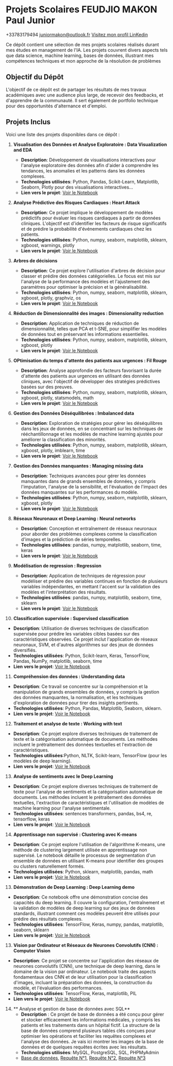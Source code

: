 # Projets Scolaires FEUDJIO MAKON Paul Junior
   +33783179494
   juniormakon@outlook.fr
   [Visitez mon profil LinKedin](https://www.linkedin.com/in/paul-junior-f-39a748296/)


Ce dépôt contient une sélection de mes projets scolaires réalisés durant mes études en management de l'IA. Les projets couvrent divers aspects tels que data science, machine learning, bases de données, illustrant mes compétences techniques et mon approche de la résolution de problèmes

## Objectif du Dépôt
L'objectif de ce dépôt est de partager les résultats de mes travaux académiques avec une audience plus large, de recevoir des feedbacks, et d'apprendre de la communauté. Il sert également de portfolio technique pour des opportunités d'alternance et d'emploi.

## Projets Inclus
Voici une liste des projets disponibles dans ce dépôt :

1. **Visualisation des Données et Analyse Exploratoire : Data Visualization and EDA**
   - **Description**: Développement de visualisations interactives pour l'analyse exploratoire des données afin d'aider à comprendre les tendances, les anomalies et les patterns dans les données complexes.
   - **Technologies utilisées**: Python, Pandas, Scikit-Learn, Matplotlib, Seaborn, Plotly pour des visualisations interactives...
   - **Lien vers le projet**: [Voir le Notebook](Data_Visualization_and_EDA.ipynb)

2. **Analyse Prédictive des Risques Cardiaques : Heart Attack**
   - **Description**: Ce projet implique le développement de modèles prédictifs pour évaluer les risques cardiaques à partir de données cliniques. L'objectif est d'identifier les facteurs de risque significatifs et de prédire la probabilité d'événements cardiaques chez les patients.
   - **Technologies utilisées**: Python, numpy, seaborn, matplotlib, sklearn, xgboost, warnings, plotly
   - **Lien vers le projet**: [Voir le Notebook](heart_attack_model_prediction.ipynb)

3. **Arbres de décisions**
   - **Description**: Ce projet explore l'utilisation d'arbres de décision pour classer et prédire des données catégorielles. Le focus est mis sur l'analyse de la performance des modèles et l'ajustement des paramètres pour optimiser la précision et la généralisabilité.
   - **Technologies utilisées**: Python, numpy, seaborn, matplotlib, sklearn, xgboost, plotly, graphviz, os
   - **Lien vers le projet**: [Voir le Notebook](decision_trees_lab.ipynb)
  
4. **Réduction de Dimensionnalité des images : Dimensionality reduction**
   - **Description**: Application de techniques de réduction de dimensionnalité, telles que PCA et t-SNE, pour simplifier les modèles de données tout en préservant les informations essentielles.
   - **Technologies utilisées**: Python, numpy, seaborn, matplotlib, sklearn, xgboost, plotly
   - **Lien vers le projet**: [Voir le Notebook](dimensionality_reduction_lab.ipynb)

5. **OPtimisation du temps d'attente des patients aux urgences : Fil Rouge**
   - **Description**: Analyse approfondie des facteurs favorisant la durée d'attente des patients aux urgences en utilisant des données cliniques, avec l'objectif de développer des stratégies prédictives basées sur des preuves.
   - **Technologies utilisées**: Python, numpy, seaborn, matplotlib, sklearn, xgboost, plotly, statsmodels, math
   - **Lien vers le projet**: [Voir le Notebook](fil_rouge.ipynb)

6. **Gestion des Données Déséquilibrées : Imbalanced data**
   - **Description**: Exploration de stratégies pour gérer les déséquilibres dans les jeux de données, en se concentrant sur les techniques de rééchantillonnage et les modèles de machine learning ajustés pour améliorer la classification des minorités.
   - **Technologies utilisées**: Python, numpy, seaborn, matplotlib, sklearn, xgboost, plotly, imblearn, time
   - **Lien vers le projet**: [Voir le Notebook](imbalanced_data_lab.ipynb)
  
7. **Gestion des Données manquantes : Managing missing data**
   - **Description**: Techniques avancées pour gérer les données manquantes dans de grands ensembles de données, y compris l'imputation, l'analyse de la sensibilité, et l'évaluation de l'impact des données manquantes sur les performances du modèle.
   - **Technologies utilisées**: Python, numpy, seaborn, matplotlib, sklearn, xgboost, plotly
   - **Lien vers le projet**: [Voir le Notebook](managing_missing_data_lab.ipynb)
  
8. **Réseaux Neuronaux et Deep Learning : Neural networks**
   - **Description**: Conception et entraînement de réseaux neuronaux pour aborder des problèmes complexes comme la classification d'images et la prédiction de séries temporelles.
   - **Technologies utilisées**: pandas, numpy, matplotlib, seaborn, time, keras
   - **Lien vers le projet**: [Voir le Notebook](neural_networks_lab.ipynb)
  
9. **Modélisation de regression : Regression**
   - **Description**: Application de techniques de régression pour modéliser et prédire des variables continues en fonction de plusieurs variables indépendantes, en mettant l'accent sur la validation des modèles et l'interprétation des résultats.
   - **Technologies utilisées**: pandas, numpy, matplotlib, seaborn, time, sklearn
   - **Lien vers le projet**: [Voir le Notebook](regression.ipynb)
  
10. **Classification supervisée : Supervised classification**
   - **Description**: Utilisation de diverses techniques de classification supervisée pour prédire les variables cibles basées sur des caractéristiques observées. Ce projet inclut l'application de réseaux neuronaux, SVM, et d'autres algorithmes sur des jeux de données diversifiés.
   - **Technologies utilisées**: Python, Scikit-learn, Keras, TensorFlow, Pandas, NumPy, matplotlib, seaborn, time
   - **Lien vers le projet**: [Voir le Notebook](supervised_classification_lab.ipynb)
  
11. **Compréhension des données : Understanding data**
   - **Description**: Ce travail se concentre sur la compréhension et la manipulation de grands ensembles de données, y compris la gestion des données manquantes, la normalisation, et les techniques d'exploration de données pour tirer des insights pertinents.
   - **Technologies utilisées**: Python, Pandas, Matplotlib, Seaborn, sklearn.
   - **Lien vers le projet**: [Voir le Notebook](understanding_data_lab.ipynb)
  
12. **Traitement et analyse de texte : Working with text**
   - **Description**: Ce projet explore diverses techniques de traitement de texte et la catégorisation automatique de documents. Les méthodes incluent le prétraitement des données textuelles et l'extraction de caractéristiques.
   - **Technologies utilisées**:Python, NLTK, Scikit-learn, TensorFlow (pour les modèles de deep learning).
   - **Lien vers le projet**: [Voir le Notebook](working_with_text_lab.ipynb)
  
13. **Analyse de sentiments avec le Deep Learning**
   - **Description**: Ce projet explore diverses techniques de traitement de texte pour l'analyse de sentiments et la catégorisation automatique de documents. Les méthodes incluent le prétraitement des données textuelles, l'extraction de caractéristiques et l'utilisation de modèles de machine learning pour l'analyse sentimentale.
   - **Technologies utilisées**: sentences transformers, pandas, bs4, re, tensorflow, keras
   - **Lien vers le projet**: [Voir le Notebook](Analyse_sentiments.ipynb)

14. **Apprentissage non supervisé : Clustering avec K-means**
   - **Description**: Ce projet explore l'utilisation de l'algorithme K-means, une méthode de clustering largement utilisée en apprentissage non supervisé. Le notebook détaille le processus de segmentation d'un ensemble de données en utilisant K-means pour identifier des groupes ou clusters naturellement formés.
   - **Technologies utilisées**: Python, sklearn, matplotlib, pandas, math
   - **Lien vers le projet**: [Voir le Notebook](unsupervised_learning_clustering_K_means.ipynb)

13. **Démonstration de Deep Learning : Deep Learning demo**
   - **Description**: Ce notebook offre une démonstration concise des capacités du deep learning. Il couvre la configuration, l'entraînement et la validation de modèles de deep learning sur des jeux de données standards, illustrant comment ces modèles peuvent être utilisés pour prédire des résultats complexes.
   - **Technologies utilisées**: TensorFlow, Keras, numpy, pandas, matplotlib, seaborn, sklearn
   - **Lien vers le projet**: [Voir le Notebook](deep_learning_demo.ipynb)

13. **Vision par Ordinateur et Réseaux de Neurones Convolutifs (CNN) : Computer Vision**
   - **Description**: Ce projet se concentre sur l'application des réseaux de neurones convolutifs (CNN), une technique de deep learning, dans le domaine de la vision par ordinateur. Le notebook traite des aspects fondamentaux des CNN et de leur utilisation pour la classification d'images, incluant la préparation des données, la construction du modèle, et l'évaluation des performances.
   - **Technologies utilisées**: TensorFlow, Keras, matplotlib, PIL
   - **Lien vers le projet**: [Voir le Notebook](Computer_Vision_and_CNN.ipynb)

14. ** Analyse et gestion de base de données avec SQL**
    - **Description** : Ce projet de base de données a été conçu pour gérer et stocker efficacement les informations médicales, y compris les patients et les traitements dans un hôpital fictif. La structure de la base de données comprend plusieurs tables clés conçues pour optimiser les opérations et faciliter les requêtes complexes et l'analyse des données. Je vais ici montrer les images de la base de données et de quelques requêtes écrites avec les résultats.
    -  **Technologies utilisées**: MySQL, PostgreSQL, SQL, PHPMyAdmin
    -  [Base de données](BD_image.png), [Requête N°1](Requête_1.png), [Requête N°2](Requête_2.png), [Requête N°3](Requête_3.png)

